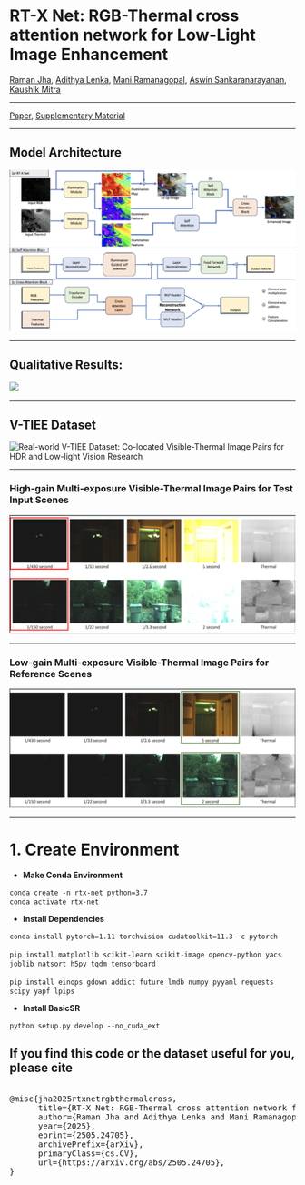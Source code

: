 # RT-X Net: RGB-Thermal cross attention network for Low-Light Image Enhancement       
[Raman Jha](https://jhakrraman.github.io/), [Adithya Lenka](https://www.linkedin.com/in/adithya-lenka-7517b0217/?originalSubdomain=in), [Mani Ramanagopal](https://www.linkedin.com/in/srmanikandasriram/), [Aswin Sankaranarayanan](https://www.ece.cmu.edu/directory/bios/sankaranarayanan-aswin.html), [Kaushik Mitra](https://www.ee.iitm.ac.in/kmitra/)

---

[Paper](https://arxiv.org/abs/2505.24705), [Supplementary Material](https://sigport.org/sites/default/files/docs/Supplementary_11.pdf)

---

## Model Architecture
![ ](https://github.com/jhakrraman/rt-xnet/blob/master/imgs/model_architecture.png)

---

## Qualitative Results:

![](https://github.com/jhakrraman/rt-xnet/blob/master/imgs/qualitative_results.png)

---

## V-TIEE Dataset

![Real-world V-TIEE Dataset: Co-located Visible-Thermal Image Pairs for HDR and Low-light Vision Research](https://github.com/jhakrraman/rt-xnet/blob/master/imgs/v-tiee_dataset.png)

---

### High-gain Multi-exposure Visible-Thermal Image Pairs for Test Input Scenes

![](https://github.com/jhakrraman/rt-xnet/blob/master/imgs/high_gain_v-tiee.png)

---

### Low-gain Multi-exposure Visible-Thermal Image Pairs for Reference Scenes

![](https://github.com/jhakrraman/rt-xnet/blob/master/imgs/low_gain_v-tiee.png)

---

# 1. Create Environment

- **Make Conda Environment**

```
conda create -n rtx-net python=3.7
conda activate rtx-net
```

- **Install Dependencies**

```
conda install pytorch=1.11 torchvision cudatoolkit=11.3 -c pytorch

pip install matplotlib scikit-learn scikit-image opencv-python yacs joblib natsort h5py tqdm tensorboard

pip install einops gdown addict future lmdb numpy pyyaml requests scipy yapf lpips
```

- **Install BasicSR**

```
python setup.py develop --no_cuda_ext
```


## If you find this code or the dataset useful for you, please cite

<pre> 
@misc{jha2025rtxnetrgbthermalcross,  
      title={RT-X Net: RGB-Thermal cross attention network for Low-Light Image Enhancement},   
      author={Raman Jha and Adithya Lenka and Mani Ramanagopal and Aswin Sankaranarayanan and Kaushik Mitra},  
      year={2025},  
      eprint={2505.24705},  
      archivePrefix={arXiv},  
      primaryClass={cs.CV},  
      url={https://arxiv.org/abs/2505.24705},   
}
</pre>

